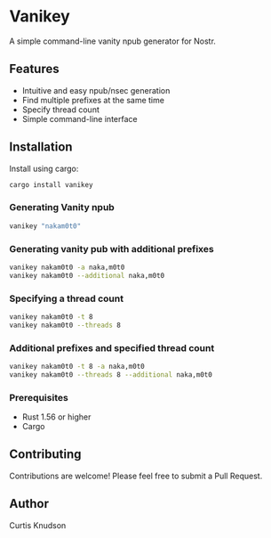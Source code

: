 # Vanikey

A simple command-line vanity npub generator for Nostr.

## Features

- Intuitive and easy npub/nsec generation
- Find multiple prefixes at the same time
- Specify thread count
- Simple command-line interface

## Installation

Install using cargo:

```bash
cargo install vanikey
```

### Generating Vanity npub

```bash
vanikey "nakam0t0"
```

### Generating vanity pub with additional prefixes

```bash
vanikey nakam0t0 -a naka,m0t0
vanikey nakam0t0 --additional naka,m0t0
```

### Specifying a thread count

```bash
vanikey nakam0t0 -t 8
vanikey nakam0t0 --threads 8
```

### Additional prefixes and specified thread count

```bash
vanikey nakam0t0 -t 8 -a naka,m0t0
vanikey nakam0t0 --threads 8 --additional naka,m0t0
```

### Prerequisites

- Rust 1.56 or higher
- Cargo

## Contributing

Contributions are welcome! Please feel free to submit a Pull Request.

## Author

Curtis Knudson
